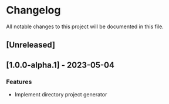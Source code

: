 # Changelog

All notable changes to this project will be documented in this file.

## [Unreleased]
## [1.0.0-alpha.1] - 2023-05-04

### Features

- Implement directory project generator

<!-- generated by git-cliff -->
